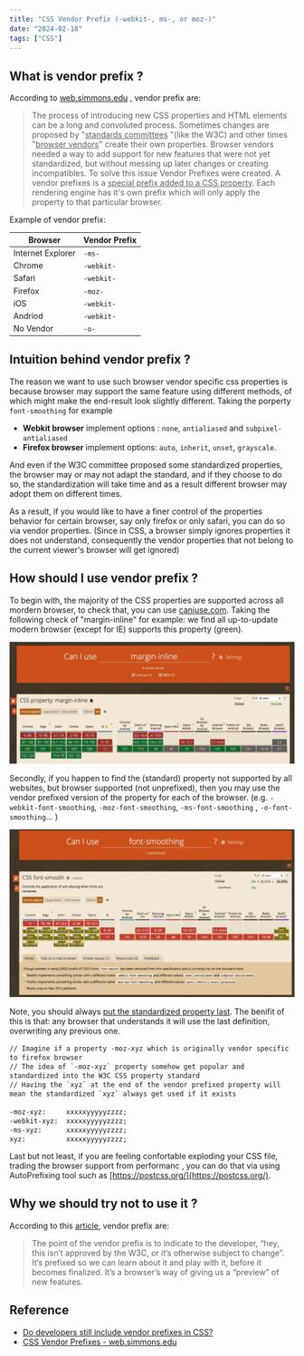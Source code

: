 ```yaml
---
title: "CSS Vendor Prefix (-webkit-, ms-, or moz-)"
date: "2024-02-18"
tags: ["CSS"]
---
```



## What is vendor prefix ?

According to [web.simmons.edu](http://web.simmons.edu/) , vendor prefix are:

>    The process of introducing new CSS properties and HTML elements can be a long and convoluted process. Sometimes changes are proposed by "<u>standards committees</u> "(like the W3C) and other times "<u>browser vendors</u>" create their own properties.
>   Browser vendors needed a way to add support for new features that were not yet standardized, but without messing up later changes or creating incompatibles. To solve this issue Vendor Prefixes were created. A vendor prefixes is a <u>special prefix added to a CSS property</u>. Each rendering engine has it's own prefix which will only apply the property to that particular browser.


Example of vendor prefix:

| Browser           | Vendor Prefix |
| ----------------- | ------------- |
| Internet Explorer | `-ms-`        |
| Chrome            | `-webkit-`    |
| Safari            | `-webkit-`    |
| Firefox           | `-moz-`       |
| iOS               | `-webkit-`    |
| Andriod           | `-webkit-`    |
| No Vendor         | `-o-`         |



## Intuition behind vendor prefix ?

The reason we want to use such browser vendor specific css properties is because browser may support the same feature using different methods, of which might make the end-result look slightly different. Taking the porperty  `font-smoothing`  for example

-   **Webkit browser** implement options : `none`, `antialiased` and `subpixel-antialiased`
-   **Firefox browser** implement options: `auto`, `inherit`, `unset`, `grayscale`.

And even if the W3C committee proposed some standardized properties, the browser may or may not adapt the standard, and if they choose to do so, the standardization will take time and as a result different browser may adopt them on different times.

As a result, if you would like to have a finer control of the properties behavior for certain browser, say only firefox or only safari, you can do so via vendor properties. (Since in CSS, a browser simply ignores properties it does not understand, consequently the vendor properties that not belong to the current viewer's browser will get ignored)



## How should I use vendor prefix ?

To begin with, the majority of the CSS properties are supported across all mordern browser, to check that, you can use [caniuse.com](https://caniuse.com/). Taking the following check of "margin-inline" for example: we find all up-to-update modern browser (except for IE) supports this property (green).

![](./DASD8.jpg)

Secondly, if you happen to find the (standard) property not supported by all websites, but browser supported (not unprefixed), then you may use the vendor prefixed version of the property for each of the browser. (e.g. `-webkit-font-smoothing`, `-moz-font-smoothing`, `-ms-font-smoothing` , `-o-font-smoothing`... )

![](./ADU89A.jpg)

Note, you should always <u>put the standardized property last</u>. The benifit of this is that: any browser that understands it will use the last definition, overwriting any previous one.

```
// Imagine if a property -moz-xyz which is originally vendor specific to firefox browser
// The idea of `-moz-xyz` property somehow get popular and standardized into the W3C CSS property standard
// Having the `xyz` at the end of the vendor prefixed property will mean the standardized `xyz` always get used if it exists

-moz-xyz:     xxxxxyyyyyzzzz;
-webkit-xyz:  xxxxxyyyyyzzzz;
-ms-xyz:      xxxxxyyyyyzzzz;
xyz:          xxxxxyyyyyzzzz;

```

Last but not least, if you are feeling confortable exploding your CSS file, trading the browser support from performanc , you can do that via using AutoPrefixing tool such as [https://postcss.org/](https://postcss.org/).



## Why we should try not to use it ?

According to this [article](https://www.quora.com/Do-developers-still-include-vendor-prefixes-in-CSS-Besides-tools-like-Autoprefixer-what-other-tools-can-be-used/answer/Frank-M-Taylor-1?share=3bfecc91&srid=tVE5), vendor prefix are:

> The point of the vendor prefix is to indicate to the developer, “hey, this isn’t approved by the W3C, or it’s otherwise subject to change”. It’s prefixed so we can learn about it and play with it, before it becomes finalized. It’s a browser’s way of giving us a “preview” of new features.



## Reference

- [Do developers still include vendor prefixes in CSS? ](https://www.quora.com/Do-developers-still-include-vendor-prefixes-in-CSS-Besides-tools-like-Autoprefixer-what-other-tools-can-be-used/answer/Frank-M-Taylor-1?share=3bfecc91&srid=tVE5)
- [CSS Vendor Prefixes - web.simmons.edu](http://web.simmons.edu/~grovesd/comm244/notes/week6/css3-compatibility#:~:text=A%20vendor%20prefixes%20is%20a,property%20to%20that%20particular%20browser.&text=Much%20less%20necessary%2C%20but%20still%20used.)